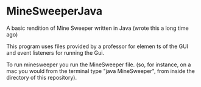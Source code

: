 # MineSweeperJava
A basic rendition of Mine Sweeper written in Java (wrote this a long time ago)

This program uses files provided by a professor for elemen ts of the GUI and event listeners for running the Gui.

To run minesweeper you run the MineSweeper file. (so, for instance, on a mac you would from the terminal type "java MineSweeper", from inside the directory of this repository).
